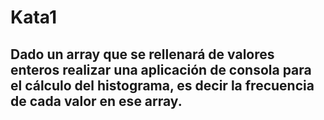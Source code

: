 # Kata1
## Dado un array que se rellenará de valores enteros realizar una aplicación de consola para el cálculo del histograma, es decir la frecuencia de cada valor en ese array.
